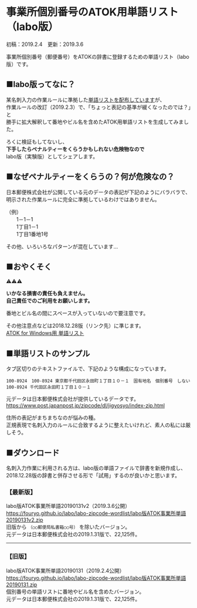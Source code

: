 # 事業所個別番号のATOK用単語リスト（labo版）
初稿：2019.2.4　更新：2019.3.6   
  
事業所個別番号（郵便番号）をATOKの辞書に登録するための単語リスト（labo版）です。 
  
## ■labo版ってなに？
某名刺入力の作業ルールに準拠した[単語リストを配布しています](https://fouryo.github.io/zipcode-wordlist/index.html)が、  
作業ルールの改訂（2019.2.3）で、「ちょっと表記の基準が緩くなったのでは？」と  
勝手に拡大解釈して番地やビル名を含めたATOK用単語リストを生成してみました。  
  
ろくに検証もしてないし、  
**下手したらペナルティーをくらうかもしれない危険物なので**  
labo版（実験版）としてシェアします。  
  
## ■なぜペナルティーをくらうの？何が危険なの？
日本郵便株式会社が公開している元のデータの表記が下記のようにバラバラで、  
明示された作業ルールに完全に準拠しているわけではありません。  
  
（例）  
　　1－1－1  
　　1丁目1－1  
　　1丁目1番地1号  
  
その他、いろいろなパターンが混在しています...  
  
## ■おやくそく
:warning::warning::warning:  
  
**いかなる損害の責任も負えません。**    
**自己責任でのご利用をお願いします。**    
  
番地とビル名の間にスペースが入っていないので要注意です。  
  
その他注意点などは2018.12.28版（リンク先）に準じます。  
[ATOK for Windows用 単語リスト](https://fouryo.github.io/zipcode-wordlist/atok.html)  
  
## ■単語リストのサンプル
タブ区切りのテキストファイルで、下記のような構成になっています。  
  
```
100-8924　100-8924 東京都千代田区永田町１丁目１０－１　固有地名　個別番号　しない　100-8924 千代田区永田町１丁目１０－１
```
  
元データは日本郵便株式会社が提供しているデータです。  
https://www.post.japanpost.jp/zipcode/dl/jigyosyo/index-zip.html  
  
住所の表記がまちまちなのが悩みの種。  
正規表現で名刺入力のルールに合致するように整えたいけれど、素人の私には厳しそう。  
  
## ■ダウンロード
名刺入力作業に利用される方は、labo版の単語ファイルで辞書を新規作成し、  
2018.12.28版の辞書と併存させる形で「試用」するのが良いかと思います。  
  
### 【最新版】
labo版ATOK事業所単語20190131v2（2019.3.6公開）  
https://fouryo.github.io/labo/labo-zipcode-wordlist/labo版ATOK事業所単語20190131v2.zip  
旧版から `（○○郵便局私書箱○○号）` を除いたバージョン。  
元データは日本郵便株式会社の2019.1.31版で、22,125件。  
  
---
  
### 【旧版】
labo版ATOK事業所単語20190131（2019.2.4公開）  
https://fouryo.github.io/labo/labo-zipcode-wordlist/labo版ATOK事業所単語20190131.zip  
個別番号の単語リストに番地やビル名を含めたバージョン。  
元データは日本郵便株式会社の2019.1.31版で、22,125件。  
